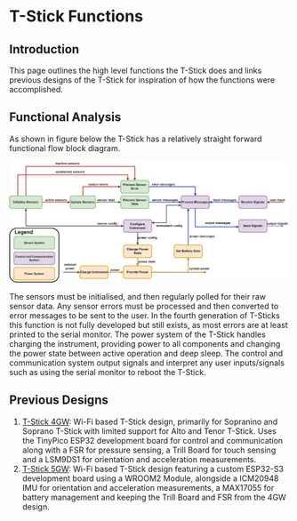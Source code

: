 # T-Stick Functions

## Introduction

This page outlines the high level functions the T-Stick does and links previous designs of the T-Stick for inspiration of how the functions were accomplished.

## Functional Analysis

As shown in figure below the T-Stick has a relatively straight forward functional flow block diagram. 


 ![functional flow block diagram of T-Stick](./Images/ffbd-tstick.png)

The sensors must be initialised, and then regularly polled for their raw sensor data. Any sensor errors must be processed and then converted to error messages to be sent to the user. In the fourth generation of T-Sticks this function is not fully developed but still exists, as most errors are at least printed to the serial monitor. The power system of the T-Stick handles charging the instrument, providing power to all components and changing the power state between active operation and deep sleep. The control and communication system output signals and interpret any user inputs/signals such as using the serial monitor to reboot the T-Stick.

## Previous Designs


1. [T-Stick 4GW](./designs/T-Stick%204GW.md): Wi-Fi based T-Stick design, primarily for Sopranino and Soprano T-Stick with limited support for Alto and Tenor T-Stick. Uses the TinyPico ESP32 development board for control and communication along with a FSR for pressure sensing, a Trill Board for touch sensing and a LSM9DS1 for orientation and acceleration measurements.
2. [T-Stick 5GW](./designs/T-Stick%205GW.md): Wi-Fi based T-Stick design featuring a custom ESP32-S3 development board using a WROOM2 Module, alongside a ICM20948 IMU for orientation and acceleration measurements, a MAX17055 for battery management and keeping the Trill Board and FSR from the 4GW design.


